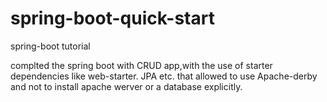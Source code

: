 # spring-boot-quick-start
spring-boot tutorial



complted the spring boot with CRUD app,with the use of starter dependencies like web-starter. JPA etc. that allowed to use Apache-derby and not to install apache werver or a database explicitly.
